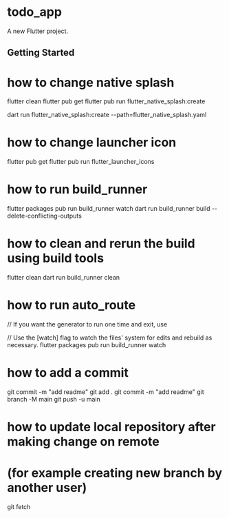 # todo_app

A new Flutter project.

## Getting Started


# how to change native splash

flutter clean
flutter pub get
flutter pub run flutter_native_splash:create

dart run flutter_native_splash:create --path=flutter_native_splash.yaml


# how to change launcher icon

flutter pub get
flutter pub run flutter_launcher_icons


# how to run build_runner

flutter packages pub run build_runner watch
dart run build_runner build --delete-conflicting-outputs

# how to clean and rerun the build using build tools
flutter clean
dart run build_runner clean


# how to run auto_route

// If you want the generator to run one time and exit, use


// Use the [watch] flag to watch the files' system for edits and rebuild as necessary.
flutter packages pub run build_runner watch


# how to add a commit

git commit -m "add readme"
git add .
git commit -m "add readme"
git branch -M main
git push -u main

# how to update local repository after making change on remote
# (for example creating new branch by another user)

git fetch
